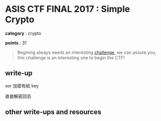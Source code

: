 # ASIS CTF FINAL 2017 : Simple Crypto

**category** : crypto

**points** : 31

> Begining always needs an interesting [challenge](https://asisctf.com/tasks/simple_crypto_e5189fe3d3d64de3d612de266315a9e96dc43787), we can assure you, this challenge is an interesting one to begin the CTF!

## write-up

xor 加密有給 key

直接解密回去

## other write-ups and resources


